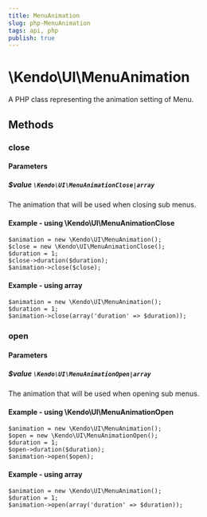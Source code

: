```yaml
---
title: MenuAnimation
slug: php-MenuAnimation
tags: api, php
publish: true
---
```


# \Kendo\UI\MenuAnimation

A PHP class representing the animation setting of Menu.


## Methods

### close

#### Parameters

##### $value `\Kendo\UI\MenuAnimationClose|array`

The animation that will be used when closing sub menus.


#### Example - using \Kendo\UI\MenuAnimationClose

    $animation = new \Kendo\UI\MenuAnimation();
    $close = new \Kendo\UI\MenuAnimationClose();
    $duration = 1;
    $close->duration($duration);
    $animation->close($close);

#### Example - using array

    $animation = new \Kendo\UI\MenuAnimation();
    $duration = 1;
    $animation->close(array('duration' => $duration));

### open

#### Parameters

##### $value `\Kendo\UI\MenuAnimationOpen|array`

The animation that will be used when opening sub menus.


#### Example - using \Kendo\UI\MenuAnimationOpen

    $animation = new \Kendo\UI\MenuAnimation();
    $open = new \Kendo\UI\MenuAnimationOpen();
    $duration = 1;
    $open->duration($duration);
    $animation->open($open);

#### Example - using array

    $animation = new \Kendo\UI\MenuAnimation();
    $duration = 1;
    $animation->open(array('duration' => $duration));


